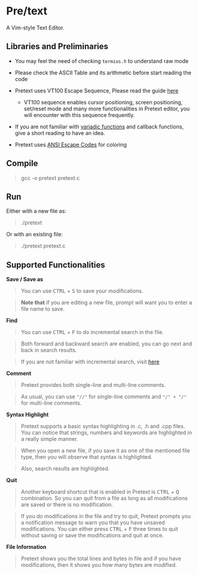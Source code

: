 # Pre/text

A Vim-style Text Editor.

## Libraries and Preliminaries

* You may feel the need of checking <code>termios.h</code> to understand raw mode

* Please check the ASCII Table and its arithmetic before start reading the code

* Pretext uses VT100 Escape Sequence, Please read the guide [here](https://vt100.net/docs/vt100-ug/chapter3.html)

  * VT100 sequence enables cursor positioning, screen positioning, set/reset mode and many more functionalities in Pretext editor, you will encounter with this sequence frequently.

* If you are not familiar with [variadic functions](https://en.wikipedia.org/wiki/Variadic_function) and callback functions, give a short reading to have an idea.

* Pretext uses [ANSI Escape Codes](https://en.wikipedia.org/wiki/ANSI_escape_code) for coloring

## Compile

> gcc -o pretext pretext.c

## Run

Either with a new file as:

> ./pretext

Or with an existing file:

> ./pretext pretext.c

## Supported Functionalities

<b>Save / Save as</b>

> You can use <kbd>CTRL</kbd> + <kbd>S</kbd> to save your modifications.

> <b>Note that</b> if you are editing a new file, prompt will want you to enter a file name to save.


<b>Find</b>

> You can use <kbd>CTRL</kbd> + <kbd>F</kbd> to do incremental search in the file.

> Both forward and backward search are enabled, you can go next and back in search results.

> If you are not familiar with incremental search, visit [here](https://en.wikipedia.org/wiki/Incremental_search#:~:text=In%20computing%2C%20incremental%20search%2C%20incremental,immediately%20presented%20to%20the%20user.)

<b>Comment</b>

> Pretext provides both single-line and multi-line comments.

> As usual, you can use <code>"//"</code> for single-line comments and <code>"/*" + "*/"</code> for multi-line comments.

<b>Syntax Highlight</b>

> Pretext supports a basic syntax highlighting in .c, .h and .cpp files. You can notice that strings, numbers and keywords are highlighted in a really simple manner.

> When you open a new file, if you save it as one of the mentioned file type, then you will observe that syntax is highlighted.

> Also, search results are highlighted.

<b>Quit</b>

> Another keyboard shortcut that is enabled in Pretext is <kbd>CTRL</kbd> + <kbd>Q</kbd> combination. So you can quit from a file as long as all modifications are saved or there is no modification.

> If you do modifications in the file and try to quit, Pretext prompts you a notification message to warn you that you have unsaved modifications. You can either press <kbd>CTRL</kbd> + <kbd>F</kbd> three times to quit without saving or save the modifications and quit at once.

<b>File Information</b>

> Pretext shows you the total lines and bytes in file and if you have modifications, then it shows you how many bytes are modified.

